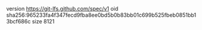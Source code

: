 version https://git-lfs.github.com/spec/v1
oid sha256:965233fa4f347fecd9fba8ee0bd5b0b83bb01c699b525fbeb0851bb13bcf686c
size 8121
